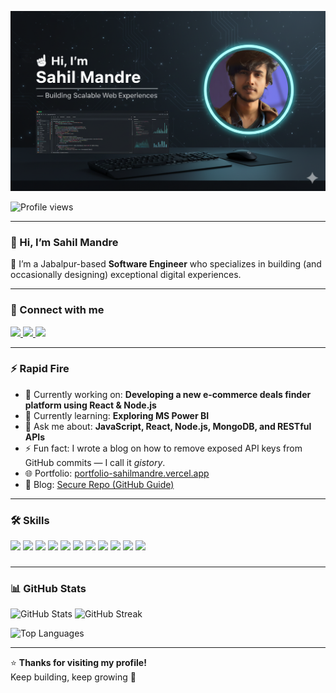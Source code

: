 ![👋 Hi, I'm Sahil Mandre — Building Scalable Web Experiences](https://github.com/sahilmandre/sahilmandre/blob/main/Generated%20Image%20October%2022,%202025%20-%2010_25PM.png?raw=true)

![Profile views](https://komarev.com/ghpvc/?username=sahilmandre&label=Profile%20views&color=0e75b6&style=flat)

---

### 👋 Hi, I’m **Sahil Mandre**

🚀 I’m a Jabalpur-based **Software Engineer** who specializes in building (and occasionally designing) exceptional digital experiences.

---

### 🤝 Connect with me
<p align="left">
  <a href="https://github.com/sahilmandre" target="_blank">
    <img src="https://img.shields.io/badge/GitHub-181717?logo=github&logoColor=white" height="28" />
  </a>
  <a href="https://www.linkedin.com/in/sahilmandre" target="_blank">
    <img src="https://img.shields.io/badge/LinkedIn-0077B5?logo=linkedin&logoColor=white" height="28" />
  </a>
  <a href="https://twitter.com/" target="_blank">
    <img src="https://img.shields.io/badge/Twitter-000000?logo=X&logoColor=white" height="28" />
  </a>
</p>

---

### ⚡ Rapid Fire

- 💼 Currently working on: **Developing a new e-commerce deals finder platform using React & Node.js**
- 🌱 Currently learning: **Exploring MS Power BI**
- 💬 Ask me about: **JavaScript, React, Node.js, MongoDB, and RESTful APIs**
- ⚡ Fun fact: I wrote a blog on how to remove exposed API keys from GitHub commits — I call it _gistory_.
- 🌐 Portfolio: [portfolio-sahilmandre.vercel.app](https://portfolio-sahilmandre.vercel.app/)
- 📝 Blog: [Secure Repo (GitHub Guide)](https://github.com/sahilmandre/fin-bot-new/blob/main/Secure-Repo.md)

---

### 🛠️ Skills

<p align="left" style="display:flex; flex-wrap:wrap; gap:4px;">
  <img src="https://img.shields.io/badge/JavaScript-F7DF1C?logo=javascript&logoColor=black" height="28" />
  <img src="https://img.shields.io/badge/React-20232A?logo=react&logoColor=61DAFB" height="28" />
  <img src="https://img.shields.io/badge/TypeScript-3178C6?logo=typescript&logoColor=white" height="28" />
  <img src="https://img.shields.io/badge/Node.js-8CC84B?logo=node.js&logoColor=white" height="28" />
  <img src="https://img.shields.io/badge/Tailwind_CSS-38B2AC?logo=tailwind-css&logoColor=white" height="28" />
  <img src="https://img.shields.io/badge/Prisma-2D3748?logo=prisma&logoColor=white" height="28" />
  <img src="https://img.shields.io/badge/GSAP-00D084?logo=greensock&logoColor=white" height="28" />
  <img src="https://img.shields.io/badge/Express-000000?logo=express&logoColor=white" height="28" />
  <img src="https://img.shields.io/badge/MongoDB-4EA94B?logo=mongodb&logoColor=white" height="28" />
  <img src="https://img.shields.io/badge/PostgreSQL-316192?logo=postgresql&logoColor=white" height="28" />
  <img src="https://img.shields.io/badge/MySQL-4479A1?logo=mysql&logoColor=white" height="28" />
</p>

---

### 📊 GitHub Stats

<p align="left">
  <img width="48%" src="https://github-readme-stats.vercel.app/api?username=sahilmandre&theme=react&hide_title=false&show_icons=true&include_all_commits=true&count_private=true" alt="GitHub Stats" />
  <img width="48%" src="https://streak-stats.demolab.com?user=sahilmandre&theme=react&hide_border=false" alt="GitHub Streak" />
</p>

<p align="left">
  <img width="48%" src="https://github-readme-stats.vercel.app/api/top-langs/?username=sahilmandre&theme=react&layout=compact" alt="Top Languages" />
</p>

---


⭐ **Thanks for visiting my profile!**  
Keep building, keep growing 🚀
